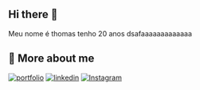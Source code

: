 ## Hi there 👋
 Meu nome é thomas tenho 20 anos dsafaaaaaaaaaaaaa

## 🚀 More about me
[![portfolio](https://img.shields.io/badge/my_portfolio-000?style=for-the-badge&logo=ko-fi&logoColor=white)]()
[![linkedin](https://img.shields.io/badge/linkedin-0A66C2?style=for-the-badge&logo=linkedin&logoColor=white)]()
[![Instagram](https://img.shields.io/badge/linkedin-0A66C2?style=for-the-badge&logo=linkedin&logoColor=white)]()
